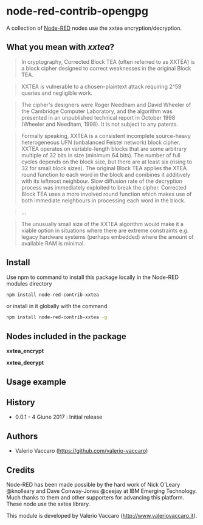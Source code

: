 # node-red-contrib-opengpg
A collection of [Node-RED](http://nodered.org) nodes use the xxtea encryption/decryption.

## What you mean with *xxtea*?
>In cryptography, Corrected Block TEA (often referred to as XXTEA) is a block cipher designed to correct weaknesses in the original Block TEA.

>XXTEA is vulnerable to a chosen-plaintext attack requiring 2^59 queries and negligible work.

>The cipher's designers were Roger Needham and David Wheeler of the Cambridge Computer Laboratory, and the algorithm was presented in an unpublished technical report in October 1998 (Wheeler and Needham, 1998). It is not subject to any patents.

>Formally speaking, XXTEA is a consistent incomplete source-heavy heterogeneous UFN (unbalanced Feistel network) block cipher. XXTEA operates on variable-length blocks that are some arbitrary multiple of 32 bits in size (minimum 64 bits). The number of full cycles depends on the block size, but there are at least six (rising to 32 for small block sizes). The original Block TEA applies the XTEA round function to each word in the block and combines it additively with its leftmost neighbour. Slow diffusion rate of the decryption process was immediately exploited to break the cipher. Corrected Block TEA uses a more involved round function which makes use of both immediate neighbours in processing each word in the block.

>...

>The unusually small size of the XXTEA algorithm would make it a viable option in situations where there are extreme constraints e.g. legacy hardware systems (perhaps embedded) where the amount of available RAM is minimal.

## Install
Use npm to command to install this package locally in the Node-RED modules directory
```bash
npm install node-red-contrib-xxtea
```
or install in it globally with the command
```bash
npm install node-red-contrib-xxtea -g
```

## Nodes included in the package
**xxtea_encrypt**

**xxtea_decrypt**

## Usage example


## History

- 0.0.1 - 4 Giune 2017 : Initial release

## Authors
* Valerio Vaccaro (https://github.com/valerio-vaccaro)

## Credits
Node-RED has been made possible by the hard work of Nick O'Leary @knolleary and Dave Conway-Jones @ceejay at IBM Emerging Technology. Much thanks to them and other supporters for advancing this platform.
These node use the xxtea library.

This module is developed by Valerio Vaccaro (http://www.valeriovaccaro.it).
